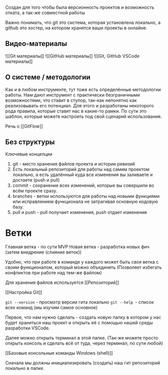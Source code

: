 Создан для того чтобы была версионность проектов и возможность отката, а так-же совместной работы

Важно понимать, что git это система, которая установлена локально, а github это хостер, на котором хранятся ваши проекты в онлайне.

## Видео-материалы

![[Git материалы]]
![[GitHub материалы]]
![[Git, GitHub VSCode материалы]]


## О системе / методологии

Как и в любом инструменте, тут тоже есть определённые методологии работы.
Нам дают инструмент с практически безграничными возможностями, что ставит в ступор, так-как непонятно как реализовывать его потенциал. Для этого и разработаны некоторого рода правила, которые ставят нас в какие-то рамки. По сути это шаблон, которые можете настроить под свой сценарий использования. 

Речь о [[GitFlow]]


## Без структуры

Ключевые концепции
1. git - место хранения файлов проекта и истории ревизий
2. Есть локальный репозиторий для работы над самим проектом локально, а есть удалённый куда все изменения вы заливаете и достаете (push и pull)
3. commit - сохранение всех изменений, которые вы совершили во всём проекте сразу.
4. branches - ветки используются для работы над новыми функциями или исправлением функционала не затрагивая основную кодовую базу.
5. pull и push - pull получает изменения, push отдает изменения 



# Ветки
Главная ветка - по сути MVP
Новая ветка - разработка новых фич (затем внедрение (слияние веток))

Удобно, что при работе в команде у каждого может быть своя ветка с своим функционалом, который можно объединять (Позволяет избегать конфликтов при работе над тем-же файлом)

Для хранения файлов используется [[Репозиторий]]


[[Настройка Git]]


`git --version` - просмотр версии гита локально
`git --help `- список всех команд (мы изучим самое основное)

Первое, что нам нужно сделать - создать новую папку в котором у нас будет храниться наш проект и открыть её с помощью нашей среды разработки VSCode.

Далее можно открыть терминал в этой папке. (Так-же можете просто открыть консоль и сделать всё от туда, через терминал, по сути любой)

[[Базовые консольные команды Windows (shell)]]


Сначала мы должны инициализировать (создать) наш гит репозиторий локально в папке.
 